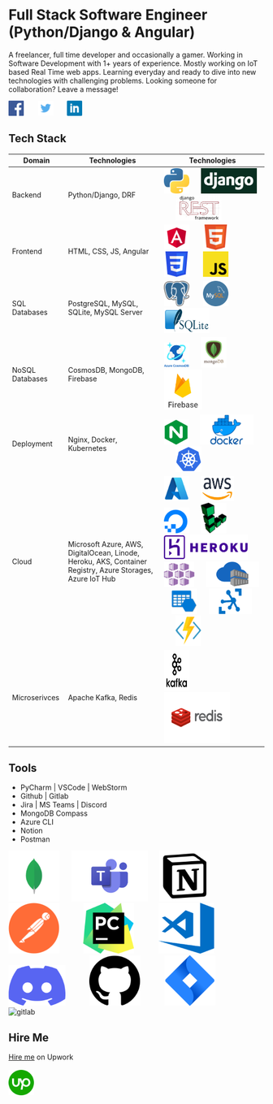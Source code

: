 




# Full Stack Software Engineer (Python/Django & Angular)

A freelancer, full time developer and occasionally a gamer. Working in Software Development with 1+ years of experience. Mostly working on IoT based Real Time web apps. Learning everyday and ready to dive into new technologies with challenging problems. Looking someone for collaboration? Leave a message!

[<img src="https://github.com/waleedthehailstorm/tech-stack/blob/main/facebook.png" alt="Facebook" style="height: 30px; width:30px;"/>][1]&nbsp;&nbsp;&nbsp;&nbsp;&nbsp;&nbsp;
[<img src="https://github.com/waleedthehailstorm/tech-stack/blob/main/twitter.png" alt="Twitter" style="height: 30px; width:30px;"/>][2]&nbsp;&nbsp;&nbsp;&nbsp;&nbsp;&nbsp;
[<img src="https://github.com/waleedthehailstorm/tech-stack/blob/main/linkedin.png" alt="Linkedin" style="height: 30px; width:30px;"/>][3]

<!-- To Link your profile to the media buttons -->

[1]: https://www.facebook.com/profile.php?id=100003672562289
[2]: https://twitter.com/Waleed_AhmedB
[3]: https://www.linkedin.com/in/waleed-ahmed-1936851b5

## Tech Stack
|Domain            | Technologies   | Technologies
|----------------|-|-------------------------------|
|Backend|Python/Django, DRF|<img src="https://github.com/waleedthehailstorm/tech-stack/blob/main/1200px-Python-logo-notext.svg.png" alt="Python Developer" style="height: 50px; width:50px;"/>&nbsp;&nbsp;&nbsp;&nbsp;&nbsp;&nbsp;<img src="https://github.com/waleedthehailstorm/tech-stack/blob/main/django-logo-negative.png" alt="Django Developer" style="height: 50px; width:110px;"/>&nbsp;&nbsp;&nbsp;&nbsp;&nbsp;&nbsp;<img src="https://github.com/waleedthehailstorm/tech-stack/blob/main/logo1.png" alt="Django Rest Framework Developer" style="height: 50px; width:90px;"/>|
|Frontend|HTML, CSS, JS, Angular|<img src="https://github.com/waleedthehailstorm/tech-stack/blob/main/2048px-Angular_full_color_logo.svg.png" alt="Angular" style="height: 50px; width:50px;"/> &nbsp;&nbsp;&nbsp;&nbsp;&nbsp;&nbsp;<img src="https://github.com/waleedthehailstorm/tech-stack/blob/main/html.png" alt="html" style="height: 50px; width:50px;"/> &nbsp;&nbsp;&nbsp;&nbsp;&nbsp;&nbsp;<img src="https://github.com/waleedthehailstorm/tech-stack/blob/main/css.png" alt="css" style="height: 50px; width:50px;"/> &nbsp;&nbsp;&nbsp;&nbsp;&nbsp;&nbsp;<img src="https://github.com/waleedthehailstorm/tech-stack/blob/main/js.png" alt="javascript" style="height: 50px; width:50px;"/>           |
|SQL Databases|PostgreSQL, MySQL, SQLite, MySQL Server|<img src="https://github.com/waleedthehailstorm/tech-stack/blob/main/36042969-f87531d4-0d8a-11e8-9dee-e87ab8c6a9e3.png" alt="PostgreSQL" style="height: 50px; width:50px;"/>&nbsp;&nbsp;&nbsp;&nbsp;&nbsp;&nbsp; <img src="https://github.com/waleedthehailstorm/tech-stack/blob/main/mysql.png" alt="MySQL" style="height: 50px; width:50px;"/>&nbsp;&nbsp;&nbsp;&nbsp;&nbsp;&nbsp; <img src="https://github.com/waleedthehailstorm/tech-stack/blob/main/sqllite.png" alt="SQLite" style="height: 50px; width:90px;"/>|
|NoSQL Databases|CosmosDB, MongoDB, Firebase|<img src="https://github.com/waleedthehailstorm/tech-stack/blob/main/azure-cosmos-db-1.png" alt="CosmosDB" style="height: 50px; width:50px;"/>&nbsp;&nbsp;&nbsp;&nbsp;&nbsp;&nbsp;<img src="https://github.com/waleedthehailstorm/tech-stack/blob/main/mongodb-logo.png" alt="MongoDB" style="height: 60px; width:50px;"/>&nbsp;&nbsp;&nbsp;&nbsp;&nbsp;&nbsp;<img src="https://github.com/waleedthehailstorm/tech-stack/blob/main/firebase.png" alt="firebase" style="height: 80px; width:75px;"/>|
|Deployment|Nginx, Docker, Kubernetes|<img src="https://github.com/waleedthehailstorm/tech-stack/blob/main/nginx.png" alt="nginx" style="height: 50px; width:48px;"/>&nbsp;&nbsp;&nbsp;&nbsp;&nbsp;&nbsp;<img src="https://github.com/waleedthehailstorm/tech-stack/blob/main/docker.png" alt="docker" style="height:60px; width:105px;"/>&nbsp;&nbsp;&nbsp;&nbsp;&nbsp;&nbsp;<img src="https://github.com/waleedthehailstorm/tech-stack/blob/main/kubernetes.png" alt="kubernetes" style="height: 50px; width:50x;"/>|
|Cloud|Microsoft Azure, AWS, DigitalOcean, Linode, Heroku, AKS, Container Registry, Azure Storages, Azure IoT Hub|<img src="https://github.com/waleedthehailstorm/tech-stack/blob/main/azure.png" alt="azure" style="height: 50px; width:50px;"/>&nbsp;&nbsp;&nbsp;&nbsp;&nbsp;&nbsp;<img src="https://github.com/waleedthehailstorm/tech-stack/blob/main/aws.png" alt="aws" style="height: 50px; width:65px;"/>&nbsp;&nbsp;&nbsp;&nbsp;&nbsp;&nbsp;<img src="https://github.com/waleedthehailstorm/tech-stack/blob/main/digitalocean.svg" alt="digitalocean" style="height: 50px; width:50px;"/>&nbsp;&nbsp;&nbsp;&nbsp;&nbsp;&nbsp;<img src="https://github.com/waleedthehailstorm/tech-stack/blob/main/linode.png" alt="linode" style="height: 60px; width:50px;"/>&nbsp;&nbsp;&nbsp;&nbsp;&nbsp;&nbsp;<img src="https://github.com/waleedthehailstorm/tech-stack/blob/main/heroku.png" alt="heroku" style="height: 50px; width:165px;"/>&nbsp;&nbsp;&nbsp;&nbsp;&nbsp;&nbsp;<img src="https://github.com/waleedthehailstorm/tech-stack/blob/main/aks.png" alt="aks" style="height: 50px; width:60px;"/>&nbsp;&nbsp;&nbsp;&nbsp;&nbsp;&nbsp;<img src="https://github.com/waleedthehailstorm/tech-stack/blob/main/container.png" alt="container" style="height: 50px; width:105px;"/>&nbsp;&nbsp;&nbsp;&nbsp;<img src="https://github.com/waleedthehailstorm/tech-stack/blob/main/storage.png" alt="azure storages" style="height: 50px; width:50px;"/>&nbsp;&nbsp;&nbsp;&nbsp;&nbsp;&nbsp;<img src="https://github.com/waleedthehailstorm/tech-stack/blob/main/iot.png" alt="azure iot hub" style="height: 50px; width:85px;"/>&nbsp;&nbsp;&nbsp;&nbsp;&nbsp;&nbsp;<img src="https://github.com/waleedthehailstorm/tech-stack/blob/main/functions.png" alt="azure functions" style="height: 60px; width:50px;"/>|
|Microserivces|Apache Kafka, Redis|<img src="https://github.com/waleedthehailstorm/tech-stack/blob/main/kafka1.png" alt="kafka" style="height: 80px; width:50px;"/>&nbsp;&nbsp;&nbsp;&nbsp;&nbsp;&nbsp;<img src="https://github.com/waleedthehailstorm/tech-stack/blob/main/redis.png" alt="redis" style="height: 100px; width:130px;"/> |

  
  
## Tools
 - PyCharm | VSCode | WebStorm
 - Github | Gitlab
 - Jira | MS Teams | Discord
 - MongoDB Compass
 - Azure CLI
 - Notion
 - Postman


<img src="https://github.com/waleedthehailstorm/tech-stack/blob/main/compas.png" alt="compass" style="height: 100px; width:100px;"/>&nbsp;&nbsp;&nbsp;&nbsp;&nbsp;&nbsp;<img src="https://github.com/waleedthehailstorm/tech-stack/blob/main/teams.png" alt="teams" style="height: 100px; width:150px;"/>&nbsp;&nbsp;&nbsp;&nbsp;&nbsp;&nbsp;<img src="https://github.com/waleedthehailstorm/tech-stack/blob/main/notion.png" alt="notion" style="height: 100px; width:100px;"/>&nbsp;&nbsp;&nbsp;&nbsp;&nbsp;&nbsp;&nbsp;&nbsp;&nbsp;&nbsp;&nbsp;&nbsp;<img src="https://github.com/waleedthehailstorm/tech-stack/blob/main/postman.png" alt="postman" style="height: 100px; width:100px;"/>&nbsp;&nbsp;&nbsp;&nbsp;&nbsp;&nbsp;&nbsp;&nbsp;&nbsp;&nbsp;&nbsp;&nbsp;<img src="https://github.com/waleedthehailstorm/tech-stack/blob/main/pycharm.png" alt="pycharm" style="height: 100px; width:100px;"/>&nbsp;&nbsp;&nbsp;&nbsp;&nbsp;&nbsp;&nbsp;&nbsp;&nbsp;&nbsp;&nbsp;&nbsp;<img src="https://github.com/waleedthehailstorm/tech-stack/blob/main/vscode.png" alt="vscode" style="height: 100px; width:110px;"/>&nbsp;&nbsp;&nbsp;&nbsp;&nbsp;&nbsp;&nbsp;&nbsp;&nbsp;&nbsp;&nbsp;&nbsp;<img src="https://github.com/waleedthehailstorm/tech-stack/blob/main/discord.png" alt="discord" style="height: 80px; width:112px;"/>&nbsp;&nbsp;&nbsp;&nbsp;&nbsp;&nbsp;&nbsp;&nbsp;&nbsp;&nbsp;&nbsp;&nbsp;<img src="https://github.com/waleedthehailstorm/tech-stack/blob/main/github.png" alt="github" style="height: 100px; width:100px;"/>&nbsp;&nbsp;&nbsp;&nbsp;&nbsp;&nbsp;&nbsp;&nbsp;&nbsp;&nbsp;&nbsp;&nbsp;<img src="https://github.com/waleedthehailstorm/tech-stack/blob/main/jira.png" alt="jira" style="height: 100px; width:100px;"/>&nbsp;&nbsp;&nbsp;&nbsp;&nbsp;&nbsp;&nbsp;&nbsp;&nbsp;&nbsp;&nbsp;&nbsp;<img src="https://github.com/waleedthehailstorm/tech-stack/blob/main/gitlab.webp" alt="gitlab" style="height: 100px; width:110px;"/>


## Hire Me



[Hire me](https://www.upwork.com/freelancers/~0150042781ef7972f0) on Upwork
<br><br><img src="https://github.com/waleedthehailstorm/tech-stack/blob/main/upwork.png" alt="upwork" style="height: 50px; width:50px;"/>




<!---
waleedthehailstorm/waleedthehailstorm is a ✨ special ✨ repository because its `README.md` (this file) appears on your GitHub profile.
You can click the Preview link to take a look at your changes.
--->
